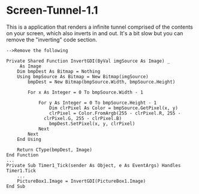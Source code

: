 # Screen-Tunnel-1.1
This is a application that renders a infinite tunnel comprised of the contents on your screen, which also inverts in and out.
It's a bit slow but you can remove the "inverting" code section.

    -->Remove the following

<SNIPPET>

    
    Private Shared Function InvertGDI(ByVal imgSource As Image) _
         As Image
        Dim bmpDest As Bitmap = Nothing
        Using bmpSource As Bitmap = New Bitmap(imgSource)
            bmpDest = New Bitmap(bmpSource.Width, bmpSource.Height)

            For x As Integer = 0 To bmpSource.Width - 1

                For y As Integer = 0 To bmpSource.Height - 1
                    Dim clrPixel As Color = bmpSource.GetPixel(x, y)
                    clrPixel = Color.FromArgb(255 - clrPixel.R, 255 -
                  clrPixel.G, 255 - clrPixel.B)
                    bmpDest.SetPixel(x, y, clrPixel)
                Next
            Next
        End Using

        Return CType(bmpDest, Image)
    End Function
    ...
    Private Sub Timer1_Tick(sender As Object, e As EventArgs) Handles Timer1.Tick
        ...
        PictureBox1.Image = InvertGDI(PictureBox1.Image)
    End Sub
    

